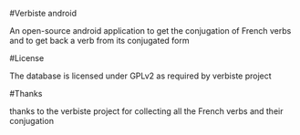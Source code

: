 #Verbiste android 

An open-source android application to get the conjugation of French verbs
and to get back a verb from its conjugated form

#License

The database is licensed under GPLv2 as required by verbiste project

#Thanks

thanks to the verbiste project for collecting all the French verbs
and their conjugation

